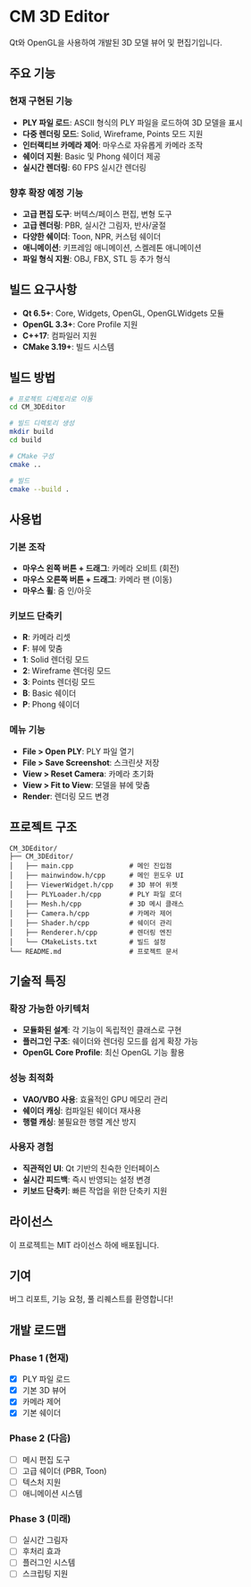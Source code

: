 # CM 3D Editor

Qt와 OpenGL을 사용하여 개발된 3D 모델 뷰어 및 편집기입니다.

## 주요 기능

### 현재 구현된 기능
- **PLY 파일 로드**: ASCII 형식의 PLY 파일을 로드하여 3D 모델을 표시
- **다중 렌더링 모드**: Solid, Wireframe, Points 모드 지원
- **인터랙티브 카메라 제어**: 마우스로 자유롭게 카메라 조작
- **쉐이더 지원**: Basic 및 Phong 쉐이더 제공
- **실시간 렌더링**: 60 FPS 실시간 렌더링

### 향후 확장 예정 기능
- **고급 편집 도구**: 버텍스/페이스 편집, 변형 도구
- **고급 렌더링**: PBR, 실시간 그림자, 반사/굴절
- **다양한 쉐이더**: Toon, NPR, 커스텀 쉐이더
- **애니메이션**: 키프레임 애니메이션, 스켈레톤 애니메이션
- **파일 형식 지원**: OBJ, FBX, STL 등 추가 형식

## 빌드 요구사항

- **Qt 6.5+**: Core, Widgets, OpenGL, OpenGLWidgets 모듈
- **OpenGL 3.3+**: Core Profile 지원
- **C++17**: 컴파일러 지원
- **CMake 3.19+**: 빌드 시스템

## 빌드 방법

```bash
# 프로젝트 디렉토리로 이동
cd CM_3DEditor

# 빌드 디렉토리 생성
mkdir build
cd build

# CMake 구성
cmake ..

# 빌드
cmake --build .
```

## 사용법

### 기본 조작
- **마우스 왼쪽 버튼 + 드래그**: 카메라 오비트 (회전)
- **마우스 오른쪽 버튼 + 드래그**: 카메라 팬 (이동)
- **마우스 휠**: 줌 인/아웃

### 키보드 단축키
- **R**: 카메라 리셋
- **F**: 뷰에 맞춤
- **1**: Solid 렌더링 모드
- **2**: Wireframe 렌더링 모드
- **3**: Points 렌더링 모드
- **B**: Basic 쉐이더
- **P**: Phong 쉐이더

### 메뉴 기능
- **File > Open PLY**: PLY 파일 열기
- **File > Save Screenshot**: 스크린샷 저장
- **View > Reset Camera**: 카메라 초기화
- **View > Fit to View**: 모델을 뷰에 맞춤
- **Render**: 렌더링 모드 변경

## 프로젝트 구조

```
CM_3DEditor/
├── CM_3DEditor/
│   ├── main.cpp              # 메인 진입점
│   ├── mainwindow.h/cpp      # 메인 윈도우 UI
│   ├── ViewerWidget.h/cpp    # 3D 뷰어 위젯
│   ├── PLYLoader.h/cpp       # PLY 파일 로더
│   ├── Mesh.h/cpp            # 3D 메시 클래스
│   ├── Camera.h/cpp          # 카메라 제어
│   ├── Shader.h/cpp          # 쉐이더 관리
│   ├── Renderer.h/cpp        # 렌더링 엔진
│   └── CMakeLists.txt        # 빌드 설정
└── README.md                 # 프로젝트 문서
```

## 기술적 특징

### 확장 가능한 아키텍처
- **모듈화된 설계**: 각 기능이 독립적인 클래스로 구현
- **플러그인 구조**: 쉐이더와 렌더링 모드를 쉽게 확장 가능
- **OpenGL Core Profile**: 최신 OpenGL 기능 활용

### 성능 최적화
- **VAO/VBO 사용**: 효율적인 GPU 메모리 관리
- **쉐이더 캐싱**: 컴파일된 쉐이더 재사용
- **행렬 캐싱**: 불필요한 행렬 계산 방지

### 사용자 경험
- **직관적인 UI**: Qt 기반의 친숙한 인터페이스
- **실시간 피드백**: 즉시 반영되는 설정 변경
- **키보드 단축키**: 빠른 작업을 위한 단축키 지원

## 라이선스

이 프로젝트는 MIT 라이선스 하에 배포됩니다.

## 기여

버그 리포트, 기능 요청, 풀 리퀘스트를 환영합니다!

## 개발 로드맵

### Phase 1 (현재)
- [x] PLY 파일 로드
- [x] 기본 3D 뷰어
- [x] 카메라 제어
- [x] 기본 쉐이더

### Phase 2 (다음)
- [ ] 메시 편집 도구
- [ ] 고급 쉐이더 (PBR, Toon)
- [ ] 텍스처 지원
- [ ] 애니메이션 시스템

### Phase 3 (미래)
- [ ] 실시간 그림자
- [ ] 후처리 효과
- [ ] 플러그인 시스템
- [ ] 스크립팅 지원